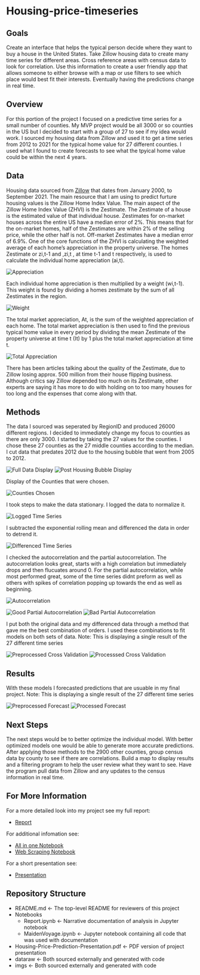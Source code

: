 # Housing-price-timeseries

## Goals

Create an interface that helps the typical person decide where they want to buy a house in the United States. Take Zillow housing data to create many time series for different areas. Cross reference areas with census data to look for correlation. Use this information to create a user friendly app that allows someone to either browse with a map or use filters to see which place would best fit their interests. Eventually having the predictions change in real time.

## Overview

For this portion of the project I focused on a predictive time series for a small number of counties. My MVP project would be all 3000 or so counties in the US but I decided to start with a group of 27 to see if my idea would work. I sourced my housing data from Zillow and used it to get a time series from 2012 to 2021 for the typical home value for 27 different counties. I used what I found to create forecasts to see what the tpyical home value could be within the next 4 years.

## Data

Housing data sourced from [Zillow](https://www.zillow.com/research/data/) that dates from January 2000, to September 2021. The main resource that I am using to predict furture housing values is the Zillow Home Index Value. The main aspect of the Zillow Home Index Value (ZHVI) is the Zestimate. The Zestimate of a house is the estimated value of that individual house. Zestimates for on-market houses across the entire US have a median error of 2%. This means that for the on-market homes, half of the Zestimates are within 2% of the selling price, while the other half is not. Off-market Zestimates have a median error of 6.9%. One of the core functions of the ZHVI is calculating the weighted average of each home’s appreciation in the property universe. The homes Zestimate or zi,t-1 and ,zi,t , at time t-1 and t respectively, is used to calculate the individual home appreciation (ai,t).

![Appreciation](./imgs/z_appreciation.png)

Each individual home appreciation is then multiplied by a weight (wi,t-1). This weight is found by dividing a homes zestimate by the sum of all Zestimates in the region.

![Weight](./imgs/z_weight.png)

The total market appreciation, At, is the sum of the weighted appreciation of each home.
The total market appreciation is then used to find the previous typical home value in every period by dividing the mean Zestimate of the property universe at time t (It) by 1 plus the total market appreciation at time t.

![Total Appreciation](./imgs/z_total_appreciation.png)

There has been articles talking about the quality of the Zestimate, due to Zillow losing approx. 500 million from their house flipping business. Although critics say Zillow depended too much on its Zestimate, other experts are saying it has more to do with holding on to too many houses for too long and the expenses that come along with that.

## Methods

The data I sourced was seperated by RegionID and produced 26000 different regions. I decided to immediately change my focus to counties as there are only 3000. I started by taking the 27 values for the counties. I chose these 27 counties as the 27 middle counties according to the median. I cut data that predates 2012 due to the housing bubble that went from 2005 to 2012.

![Full Data Display](./imgs/typical_time_series.png)
![Post Housing Bubble Display](./imgs/post_housing_bubble.png)

Display of the Counties that were chosen.

![Counties Chosen](./imgs/map.png)

I took steps to make the data stationary. I logged the data to normalize it. 

![Logged Time Series](./imgs/logged.png)

I subtracted the exponential rolling mean and differenced the data in order to detrend it.

![Differenced Time Series](./imgs/differenced.png)

I checked the autocorrelation and the partial autocorrelation. The autocorrelation looks great, starts with a high correlation but immediately drops and then flucuates around 0. For the partial autocorrelation, while most performed great, some of the time series didnt preform as well as others with spikes of correlation popping up towards the end as well as beginning. 

![Autocorrelation](./imgs/autocorr.png)

![Good Partial Autocorrelation](./imgs/part_autocorr_good.png)
![Bad Partial Autocorrelation](./imgs/part_autocorr_bad.png)

I put both the original data and my differenced data through a method that gave me the best combination of orders. I used these combinations to fit models on both sets of data.
Note: This is displaying a single result of the 27 different time series

![Preprocessed Cross Validation](./imgs/checking_pre_preds.png)
![Processsed Cross Validation](./imgs/checking_preds.png)

## Results

With these models I forecasted predictions that are usuable in my final project.
Note: This is displaying a single result of the 27 different time series

![Preprocessed Forecast](./imgs/pre_forecast.png)
![Processed Forecast](./imgs/forecast.png)

## Next Steps

The next steps would be to better optimize the individual model. With better optimized models one would be able to generate more accurate predictions. After applying those methods to the 2900 other counties, group census data by county to see if there are correlations. Build a map to display results and a filtering program to help the user review what they want to see. Have the program pull data from Zillow and any updates to the census information in real time. 

## For More Information

For a more detailed look into my project see my full report:

* [Report](./Notebooks/Report.ipynb)

For additional infomation see:

* [All in one Notebook](./Notebooks/MaidenVoyage.ipynb)
* [Web Scraping Notebook](./Notebooks/Web_Scraping.ipynb)
   
For a short presentation see:

* [Presentation](./Housing-Price-Prediction-Presentation.pdf)

## Repository Structure
- README.md                     <- The top-level README for reviewers of this project
- Notebooks                     
    - Report.ipynb              <- Narrative documentation of analysis in Jupyter notebook
    - MaidenVoyage.ipynb        <- Jupyter notebook containing all code that was used with documentation
- Housing-Price-Prediction-Presentation.pdf                  <- PDF version of project presentation
- dataraw                       <- Both sourced externally and generated with code
- imgs                          <- Both sourced externally and generated with code
